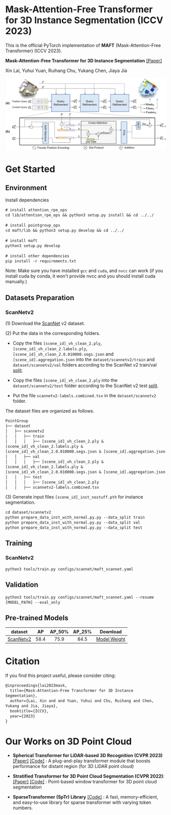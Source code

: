 # Mask-Attention-Free Transformer for 3D Instance Segmentation (ICCV 2023)

This is the official PyTorch implementation of **MAFT** (Mask-Attention-Free Transformer) (ICCV 2023).

**Mask-Attention-Free Transformer for 3D Instance Segmentation** [\[Paper\]](https://github.com/dvlab-research/Mask-Attention-Free-Transformer/releases/download/v0.0/Mask-Attention-Free.Transformer.for.3D.Instance.Segmentation.pdf)

Xin Lai, Yuhui Yuan, Ruihang Chu, Yukang Chen, Jiaya Jia 

<div align="center">
  <img src="figs/maft.png"/>
</div>

# Get Started

## Environment

Install dependencies
```
# install attention_rpe_ops
cd lib/attention_rpe_ops && python3 setup.py install && cd ../../

# install pointgroup_ops
cd maft/lib && python3 setup.py develop && cd ../../

# install maft
python3 setup.py develop

# install other dependencies
pip install -r requirements.txt
```

Note: Make sure you have installed `gcc` and `cuda`, and `nvcc` can work (if you install cuda by conda, it won't provide nvcc and you should install cuda manually.)

## Datasets Preparation

### ScanNetv2
(1) Download the [ScanNet](http://www.scan-net.org/) v2 dataset.

(2) Put the data in the corresponding folders. 
* Copy the files `[scene_id]_vh_clean_2.ply`,  `[scene_id]_vh_clean_2.labels.ply`,  `[scene_id]_vh_clean_2.0.010000.segs.json`  and `[scene_id].aggregation.json`  into the `dataset/scannetv2/train` and `dataset/scannetv2/val` folders according to the ScanNet v2 train/val [split](https://github.com/ScanNet/ScanNet/tree/master/Tasks/Benchmark). 

* Copy the files `[scene_id]_vh_clean_2.ply` into the `dataset/scannetv2/test` folder according to the ScanNet v2 test [split](https://github.com/ScanNet/ScanNet/tree/master/Tasks/Benchmark). 

* Put the file `scannetv2-labels.combined.tsv` in the `dataset/scannetv2` folder.

The dataset files are organized as follows.
```
PointGroup
├── dataset
│   ├── scannetv2
│   │   ├── train
│   │   │   ├── [scene_id]_vh_clean_2.ply & [scene_id]_vh_clean_2.labels.ply & [scene_id]_vh_clean_2.0.010000.segs.json & [scene_id].aggregation.json
│   │   ├── val
│   │   │   ├── [scene_id]_vh_clean_2.ply & [scene_id]_vh_clean_2.labels.ply & [scene_id]_vh_clean_2.0.010000.segs.json & [scene_id].aggregation.json
│   │   ├── test
│   │   │   ├── [scene_id]_vh_clean_2.ply 
│   │   ├── scannetv2-labels.combined.tsv
```

(3) Generate input files `[scene_id]_inst_nostuff.pth` for instance segmentation.
```
cd dataset/scannetv2
python prepare_data_inst_with_normal.py.py --data_split train
python prepare_data_inst_with_normal.py.py --data_split val
python prepare_data_inst_with_normal.py.py --data_split test
```

## Training

### ScanNetv2
```
python3 tools/train.py configs/scannet/maft_scannet.yaml
```

## Validation
```
python3 tools/train.py configs/scannet/maft_scannet.yaml --resume [MODEL_PATH] --eval_only
```

## Pre-trained Models


| dataset | AP | AP_50% | AP_25% |  Download  |
|---------------|:----:|:----:|:----:|:-----------:|
| [ScanNetv2](configs/scannet/maft_scannet.yaml) | 58.4 | 75.9 | 84.5 | [Model Weight](https://mycuhk-my.sharepoint.com/:u:/g/personal/1155154502_link_cuhk_edu_hk/Ef5k0CbafItKmVrGXQsyukcBzKfd9kNQIHu5wdCXIrRMdw?e=jEi9qk) |

# Citation
If you find this project useful, please consider citing:

```
@inproceedings{lai2023mask,
  title={Mask-Attention-Free Transformer for 3D Instance Segmentation},
  author={Lai, Xin and and Yuan, Yuhui and Chu, Ruihang and Chen, Yukang and Jia, Jiaya},
  booktitle={ICCV},
  year={2023}
}
```

# Our Works on 3D Point Cloud

* **Spherical Transformer for LiDAR-based 3D Recognition (CVPR 2023)** [\[Paper\]](https://arxiv.org/pdf/2303.12766.pdf) [\[Code\]](https://github.com/dvlab-research/SphereFormer) : A plug-and-play transformer module that boosts performance for distant region (for 3D LiDAR point cloud)

* **Stratified Transformer for 3D Point Cloud Segmentation (CVPR 2022)**: [\[Paper\]](https://openaccess.thecvf.com/content/CVPR2022/papers/Lai_Stratified_Transformer_for_3D_Point_Cloud_Segmentation_CVPR_2022_paper.pdf) [\[Code\]](https://github.com/dvlab-research/Stratified-Transformer) : Point-based window transformer for 3D point cloud segmentation

* **SparseTransformer (SpTr) Library** [\[Code\]](https://github.com/dvlab-research/SparseTransformer) : A fast, memory-efficient, and easy-to-use library for sparse transformer with varying token numbers.
